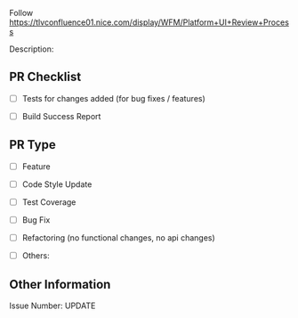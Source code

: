 Follow https://tlvconfluence01.nice.com/display/WFM/Platform+UI+Review+Process

Description:


## PR Checklist

- [ ] Tests for changes added (for bug fixes / features)
- [ ] Build Success Report


## PR Type

- [ ] Feature
- [ ] Code Style Update
- [ ] Test Coverage
- [ ] Bug Fix
- [ ] Refactoring (no functional changes, no api changes)
- [ ] Others:


## Other Information

Issue Number: UPDATE
